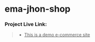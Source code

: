 # ema-jhon-shop
### Project Live Link: <a href="https://ema-jhon-react-by-tonmoy.netlify.app/"/>
> - This is a demo e-commerce site
